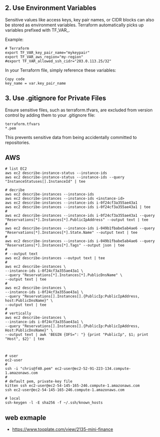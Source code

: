 ## 2. Use Environment Variables

Sensitive values like access keys, key pair names, or CIDR blocks can also be stored as environment variables. Terraform automatically picks up variables prefixed with TF_VAR_.

Example:
```
# Terraform
export TF_VAR_key_pair_name="mykeypair"
export TF_VAR_aws_region="my-region"
#export TF_VAR_allowed_ssh_cidr="203.0.113.25/32"
```
In your Terraform file, simply reference these variables:
```
Copy code
key_name = var.key_pair_name
```

## 3. Use .gitignore for Private Files

Ensure sensitive files, such as terraform.tfvars, are excluded from version control by adding them to your .gitignore file:
```
terraform.tfvars
*.pem
```
This prevents sensitive data from being accidentally committed to repositories.

## AWS
```
# list EC2
aws ec2 describe-instance-status --instance-ids
aws ec2 describe-instance-status --instance-ids --query "InstanceStatuses[].InstanceId" | tee

# decribe
aws ec2 describe-instances --instance-ids
aws ec2 describe-instances --instance-ids <instance-id>
aws ec2 describe-instances --instance-ids i-0f24cf3a355ae43a1
aws ec2 describe-instances --instance-ids i-0f24cf3a355ae43a1 | tee
#
aws ec2 describe-instances --instance-ids i-0f24cf3a355ae43a1 --query "Reservations[*].Instances[*].PublicIpAddress" --output text | tee
#
aws ec2 describe-instances --instance-ids i-049b1fbabe5ab4ae6 --query "Reservations[*].Instances[*].State.Name" --output text | tee
#
aws ec2 describe-instances --instance-ids i-049b1fbabe5ab4ae6 --query "Reservations[*].Instances[*].Tags" --output json | tee
#
# --output text
aws ec2 describe-instances --output text | tee
#
aws ec2 describe-instances \
--instance-ids i-0f24cf3a355ae43a1 \
--query "Reservations[*].Instances[*].PublicDnsName" \
--output text | tee
#
aws ec2 describe-instances \
--instance-ids i-0f24cf3a355ae43a1 \
--query "Reservations[].Instances[].{PublicIp:PublicIpAddress, host:PublicDnsName}" \
--output text | tee
#
# vertically
aws ec2 describe-instances \
--instance-ids i-0f24cf3a355ae43a1 \
--query "Reservations[].Instances[].{PublicIp:PublicIpAddress, Host:PublicDnsName}" \
--output text | awk 'BEGIN {OFS=": "} {print "PublicIp", $1; print "Host", $2}' | tee



# user
ec2-user
#
ssh -i "chris@f40.pem" ec2-user@ec2-52-91-223-134.compute-1.amazonaws.com
#
# default pem, private-key file
kitten ssh ec2-user@ec2-54-145-165-246.compute-1.amazonaws.com
ssh ec2-user@ec2-54-145-165-246.compute-1.amazonaws.com

# local
ssh-keygen -l -E sha256 -f ~/.ssh/known_hosts
```

## web exmaple
- https://www.tooplate.com/view/2135-mini-finance

